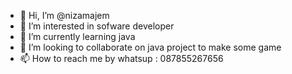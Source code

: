 - 👋 Hi, I’m @nizamajem
- 👀 I’m interested in sofware developer
- 🌱 I’m currently learning java
- 💞️ I’m looking to collaborate on java project to make some game
- 📫 How to reach me by whatsup : 087855267656

<!---
nizamajem/nizamajem is a ✨ special ✨ repository because its `README.md` (this file) appears on your GitHub profile.
You can click the Preview link to take a look at your changes.
--->
